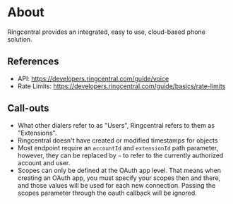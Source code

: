 # About

Ringcentral provides an integrated, easy to use, cloud-based phone solution.

## References

- API: https://developers.ringcentral.com/guide/voice
- Rate Limits: https://developers.ringcentral.com/guide/basics/rate-limits

## Call-outs

- What other dialers refer to as "Users", Ringcentral refers to them as "Extensions".
- Ringcentral doesn't have created or modified timestamps for objects
- Most endpoint require an `accountId` and `extensionId` path parameter, however, they can be replaced by `~` to refer to the currently authorized account and user.
- Scopes can only be defined at the OAuth app level. That means when creating an OAuth app, you must specify your scopes then and there, and those values will be used for each new connection. Passing the scopes parameter through the oauth callback will be ignored.
